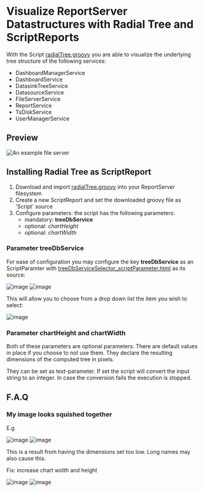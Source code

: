 # Visualize ReportServer Datastructures with Radial Tree and ScriptReports

With the Script [radialTree.groovy](https://github.com/infofabrik/reportserver-samples/blob/main/src/net/datenwerke/rs/samples/charts/radialtree/radialTree.groovy)
you are able to visualize the underlying tree structure of the following services:
* DashboardManagerService
* DashboardService
* DatasinkTreeService
* DatasourceService
* FileServerService
* ReportService
* TsDiskService
* UserManagerService

## Preview
![An example file server](https://github.com/infofabrik/reportserver-samples/blob/main/src/net/datenwerke/rs/samples/charts/radialtree/radialtree-output.png)

## Installing Radial Tree as ScriptReport

1. Download and import [radialTree.groovy](https://github.com/infofabrik/reportserver-samples/blob/main/src/net/datenwerke/rs/samples/charts/radialtree/radialTree.groovy)
into your ReportServer filesystem
2. Create a new ScriptReport and set the downloaded groovy file as 'Script' source
3. Configure parameters: the script has the following parameters:
    * mandatory: **treeDbService**
    * optional: *chartHeight* 
    * optional: *chartWidth* 
### Parameter treeDbService
For ease of configuration you may configure the key **treeDbService** as an ScriptParamter with [treeDbServiceSelector_scriptParameter.html](https://github.com/infofabrik/reportserver-samples/blob/main/src/net/datenwerke/rs/samples/charts/radialtree/treeDbServiceSelector_scriptParameter.html)
as its source: 

![image](https://user-images.githubusercontent.com/65605180/183250844-8e75ad14-0f0c-402e-ab9e-30514c4b4ce7.png)
![image](https://user-images.githubusercontent.com/65605180/183250885-d349571a-f979-42cc-a1dd-6e08685b13a6.png)

This will allow you to choose from a drop down list the item you wish to select:

![image](https://user-images.githubusercontent.com/65605180/183250947-b6ea77f7-0bf5-46e3-91fd-36a578947063.png)

### Parameter chartHeight and chartWidth

Both of these parameters are optional parameters. There are default values in place if you choose to not use them. They declare the resulting dimensions of 
the computed tree in pixels. 

They can be set as text-parameter. If set the script will convert the input string to an integer. In case the conversion fails the execution is stopped.

## F.A.Q

### My image looks squished together
E.g

![image](https://user-images.githubusercontent.com/65605180/183251355-1609e291-85b3-4345-a774-7110ed7126b9.png)
![image](https://user-images.githubusercontent.com/65605180/183251363-95b3c846-df25-42d6-ba55-5503f5590565.png)

This is a result from having the dimensions set too low. Long names may also cause this.

Fix: increase chart width and height

![image](https://user-images.githubusercontent.com/65605180/183251443-b63c0ee1-334d-4e46-b341-a1b0b8b7dfee.png)
![image](https://user-images.githubusercontent.com/65605180/183251449-90b1ea6a-017d-4281-90a7-25b5259cc0db.png)
